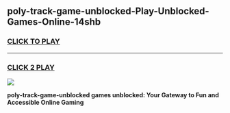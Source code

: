 
## poly-track-game-unblocked-Play-Unblocked-Games-Online-14shb
<h3>
<a href="https://premium76.site?title=poly-track-game-unblocked&ref=25A">CLICK TO PLAY</a></h3>
<hr>

<h3>
<a href="https://premium76.site?title=poly-track-game-unblocked&ref=25A">CLICK 2 PLAY</a>
  
</h3>

<a href="https://premium76.site?title=poly-track-game-unblocked&ref=25A"><img src="https://clearcache.store/games.png"></a>


**poly-track-game-unblocked games unblocked: Your Gateway to Fun and Accessible Online Gaming**

